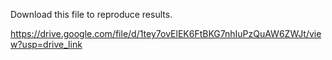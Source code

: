 Download this file to reproduce results.

https://drive.google.com/file/d/1tey7ovElEK6FtBKG7nhIuPzQuAW6ZWJt/view?usp=drive_link

